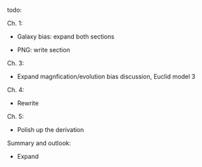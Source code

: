 todo:

Ch. 1:

- Galaxy bias: expand both sections

- PNG: write section

Ch. 3:

- Expand magnfication/evolution bias discussion, Euclid model 3

Ch. 4:

- Rewrite

Ch. 5:

- Polish up the derivation

Summary and outlook:

- Expand


